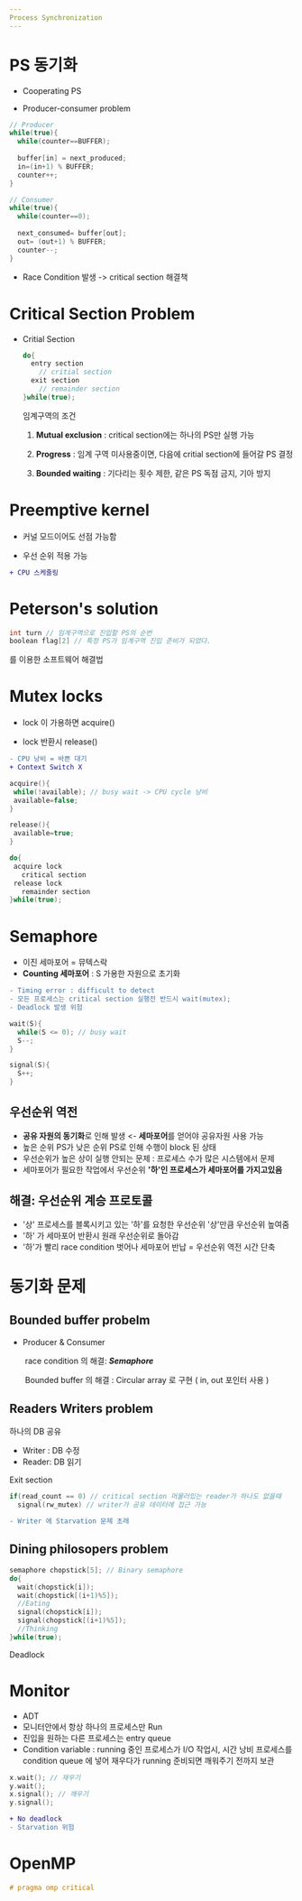 ```yaml
---
Process Synchronization
---
```


# PS 동기화

  - Cooperating PS

  - Producer-consumer problem
  ```c
  // Producer
  while(true){
    while(counter==BUFFER);
    
    buffer[in] = next_produced;
    in=(in+1) % BUFFER;
    counter++;
  }
  ```

  ```c
  // Consumer
  while(true){
    while(counter==0);
    
    next_consumed= buffer[out];
    out= (out+1) % BUFFER;
    counter--;
  }
  ```
  * Race Condition 발생 -> critical section 해결책


# Critical Section Problem

- Critial Section
    ```c
    do{
      entry section
        // critial section
      exit section
        // remainder section
    }while(true);
    ```
  
  임계구역의 조건 
  
    1. **Mutual exclusion** : critical section에는 하나의 PS만 실행 가능
    
    2. **Progress** : 임계 구역 미사용중이면, 다음에 critial section에 들어갈 PS 결정
    
    3. **Bounded waiting** : 기다리는 횟수 제한, 같은 PS 독점 금지, 기아 방지

# Preemptive kernel
  - 커널 모드이어도 선점 가능함
  
  - 우선 순위 적용 가능

```diff
+ CPU 스케줄링
```

# Peterson's solution

```c
int turn // 임계구역으로 진입할 PS의 순번
boolean flag[2] // 특정 PS가 임계구역 진입 준비가 되었다.
```
를 이용한 소프트웨어 해결법


# Mutex locks

- lock 이 가용하면 acquire()

- lock 반환시 release()

```diff
- CPU 낭비 = 바쁜 대기
+ Context Switch X
```

 ```c
 acquire(){
  while(!available); // busy wait -> CPU cycle 낭비
  available=false;
 }
 ```
 ```c
 release(){
  available=true;
 }
 ```
 ```c
 do{
  acquire lock
    critical section
  release lock
    remainder section
 }while(true);
 ```


# Semaphore
- 이진 세마포어 = 뮤텍스락
- **Counting 세마포어** : S 가용한 자원으로 초기화
```diff
- Timing error : difficult to detect
- 모든 프로세스는 critical section 실행전 반드시 wait(mutex);
- Deadlock 발생 위험
```



```c
wait(S){
  while(S <= 0); // busy wait
  S--;
}
```
```c
signal(S){
  S++;
}
```

## 우선순위 역전

- **공유 자원의 동기화**로 인해 발생 <- **세마포어**를 얻어야 공유자원 사용 가능
- 높은 순위 PS가 낮은 순위 PS로 인해 수행이 block 된 상태
- 우선순위가 높은 상이 실행 안되는 문제 : 프로세스 수가 많은 시스템에서 문제
- 세마포어가 필요한 작업에서 우선순위 **'하'인 프로세스가 세마포어를 가지고있음**

## 해결: 우선순위 계승 프로토콜 

- '상' 프로세스를 블록시키고 있는 '하'를 요청한 우선순위 '상'만큼 우선순위 높여줌
- '하' 가 세마포어 반환시 원래 우선순위로 돌아감
- '하'가 빨리 race condition 벗어나 세마포어 반납 = 우선순위 역전 시간 단축

# 동기화 문제

## Bounded buffer probelm

- Producer & Consumer 

  ​	race condition 의 해결: ***Semaphore***

  ​	Bounded buffer 의 해결 : Circular array 로 구현 ( in, out 포인터 사용 )

## Readers Writers problem

하나의 DB 공유

- Writer : DB 수정
- Reader: DB 읽기

Exit section 

```c
if(read_count == 0) // critical section 머물러있는 reader가 하나도 없을때
  signal(rw_mutex) // writer가 공유 데이터에 접근 가능
```

```diff
- Writer 에 Starvation 문제 초래
```



## Dining philosopers problem

```c
semaphore chopstick[5]; // Binary semaphore
do{
  wait(chopstick[i]);
  wait(chopstick[(i+1)%5]);
  //Eating
  signal(chopstick[i]);
  signal(chopstick[(i+1)%5]);
  //Thinking
}while(true);
```

Deadlock

# Monitor

- ADT
- 모니터안에서 항상 하나의 프로세스만 Run
- 진입을 원하는 다른 프로세스는 entry queue
- Condition variable : running 중인 프로세스가 I/O 작업시, 시간 낭비 프로세스를 condition queue 에 넣어 재우다가 running 준비되면 깨워주기 전까지 보관 

```c
x.wait(); // 재우기
y.wait();
x.signal(); // 깨우기
y.signal();
```



```diff
+ No deadlock
- Starvation 위험 
```



# OpenMP

```c
# pragma omp critical
```

